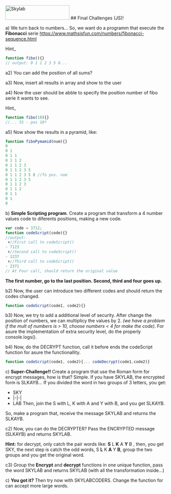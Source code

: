<img src="http://www.skylabcoders.com/images/403/default.png" alt="Skylab" style="width:200px;height:45px;">
## Final Challenges (JS)!

a) We turn back to numbers...
So, we want do a programm that execute the **Fibonacci** serie
https://www.mathsisfun.com/numbers/fibonacci-sequence.html

Hint_
```javascript
function fibo(){}
// output: 0 1 1 2 3 5 8...
```

a2) You can add the position of all sums?

a3) Now, insert all results in array and show to the user

a4) Now the user should be abble to specify the position number of fibo serie it wants to see.

Hint_
```javascript
function fibo(10){}
//... 55 - pos 10º
```

a5) Now show the results in a pyramid, like:
```javascript
function fiboPymamid(num){}
0 
0 1 
0 1 1
0 1 1 2
0 1 1 2 3
0 1 1 2 3 5
0 1 1 2 3 5 8 //To pos. num
0 1 1 2 3 5 
0 1 1 2 3
0 1 1 2
0 1 1
0 1 
0
```

b) **Simple Scripting program**. Create a program that transform a 4 number values code to diferents positions, making a new code.
```javascript
var code = 3712;
function codeScript(code){}
//output:
 ⬇︎//First call to codeScript()
- 7123
 ⬇︎//Second call to codeScript()
- 1237
 ⬇︎//Third call to codeScript()
- 2371
// At Four call, should return the original value
```
**The first number, go to the last position. Second, third and four goes up.**

b2) Now, the user can introduce two different codes and should return the codes changed.
```javascript
function codeScript(code1, code2){}
```

b3) Now, we try to add a additional level of security. After change the position of numbers, we can multiplicy the values by 2.
*(we have a problem if the mult of numbers is > 10, choose numbers < 4 for make the code)*.
For asure the implementation of extra security level, do the properly console.logs().

b4) Now, do the DECRYPT function, call it before ends the codeScript function for asure the functionallity.
```javascript
function codeScript(code1, code2){... codeDecrypt(code1,code2)}
```


c) **Super-Challenge!!**
Create a program that use the Roman form for encrypt messages, how is that? Simple. If you have SKYLAB, the encrypted form is  SLKAYB...
If you divided the word in two groups of 3 letters, you get:
- SKY
- |-|-|
- LAB 
Then, join the S with L, K with A and Y with B, and you get SLKAYB.

So, make a program that, receive the message SKYLAB and returns the SLKAYB.

c2) Now, you can do the DECRYPTER? Pass the ENCRYPTED message (SLKAYB) and returns SKYLAB.

**Hint:** for decrypt, only catch the pair words like: **S** L **K** A **Y** B
 , then, you get SKY, the next step is catch the odd words, S **L** K **A** Y **B**, group the two groups and you get the original word.

c3) Group the **Encrypt** and **decrypt** functions in one unique function, pass the word SKYLAB and returns SKYLAB (with all the transformation inside...)

c) **You got it?** Then try now with SKYLABCODERS. Change the function for can accept more large words.
